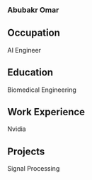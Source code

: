 ### Abubakr Omar 

## Occupation 
AI Engineer 

## Education 
Biomedical Engineering 

## Work Experience 
Nvidia 

## Projects 
Signal Processing 
